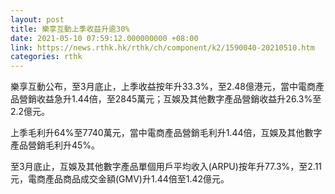 ```yaml
---
layout: post
title: 樂享互動上季收益升逾30%
date: 2021-05-10 07:59:12.000000000 +08:00
link: https://news.rthk.hk/rthk/ch/component/k2/1590040-20210510.htm
categories: rthk
---
```


樂享互動公布，至3月底止，上季收益按年升33.3%，至2.48億港元，當中電商產品營銷收益急升1.44倍，至2845萬元；互娛及其他數字產品營銷收益升26.3%至2.2億元。

上季毛利升64%至7740萬元，當中電商產品營銷毛利升1.44倍，互娛及其他數字產品營銷毛利升45%。

至3月底止，互娛及其他數字產品單個用戶平均收入(ARPU)按年升77.3%，至2.11元，電商產品商品成交金額(GMV)升1.44倍至1.42億元。
